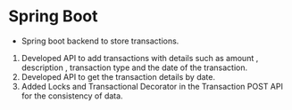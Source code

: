 # Spring Boot

-  Spring boot backend to store transactions.

1. Developed API to add transactions with details such as amount , description , transaction type and the date of the transaction.
2. Developed API to get the transaction details by date.
3. Added Locks and Transactional Decorator in the Transaction POST API for the consistency of data.


   

